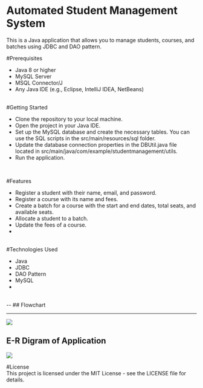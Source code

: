 # Automated Student Management System
This is a Java application that allows you to manage students, courses, and batches using JDBC and DAO pattern.

#Prerequisites
<br>
- Java 8 or higher
- MySQL Server
- MSQL Connector/J
- Any Java IDE (e.g., Eclipse, IntelliJ IDEA, NetBeans)
<br>
#Getting Started
<br>

- Clone the repository to your local machine.
- Open the project in your Java IDE.
- Set up the MySQL database and create the necessary tables. You can use the SQL scripts in the src/main/resources/sql folder.
- Update the database connection properties in the DBUtil.java file located in src/main/java/com/example/studentmanagement/utils.
- Run the application.
<br>

#Features
<br>

- Register a student with their name, email, and password.
- Register a course with its name and fees.
- Create a batch for a course with the start and end dates, total seats, and available seats.
- Allocate a student to a batch.
- Update the fees of a course.
- 
<br>
#Technologies Used
<br>

- Java
- JDBC
- DAO Pattern
- MySQL
- 
<br>
--
## Flowchart 

---

<a href='https://www.linkpicture.com/view.php?img=LPic64097d93a56d996230973'><img src='https://www.linkpicture.com/q/Stusent_registration_system_flow_chart.jpg' type='image'></a>


## E-R Digram of Application 
<a href='https://www.linkpicture.com/view.php?img=LPic6408dff7489781872951077'><img src='https://www.linkpicture.com/q/Student_Registration_Portal_Database_Digram_page-00012.jpg' type='image'></a>

<!-- <a href="https://docs.google.com/presentation/d/1RYZl2LMi145-N6QlpuCRUKROo7vEhpJO/edit?usp=sharing&ouid=115573521711169005136&rtpof=true&sd=true">**PPT Link** </a> -->

#License
<br>
This project is licensed under the MIT License - see the LICENSE file for details.
